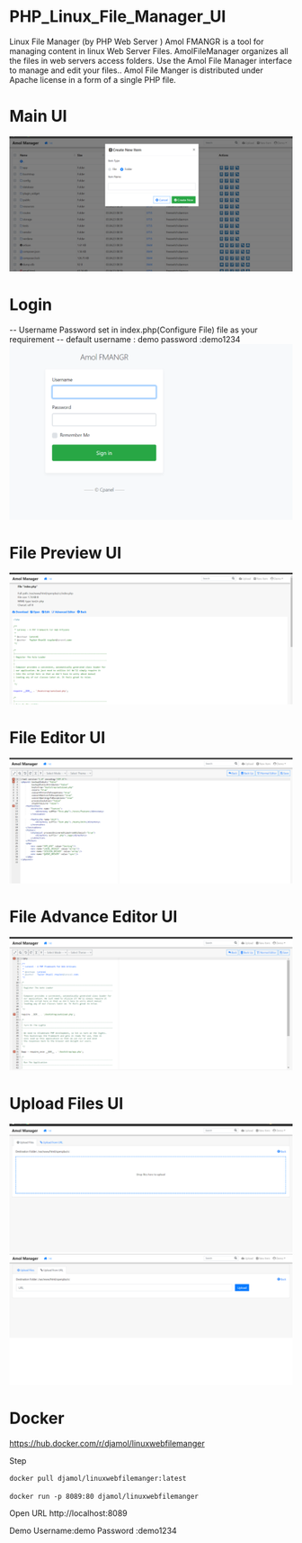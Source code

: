 # PHP_Linux_File_Manager_UI
Linux File Manager (by PHP Web Server )
Amol FMANGR is a tool for managing content in linux Web Server Files. 
AmolFileManager organizes all the files in web servers access folders. 
Use the Amol File Manager interface to manage and edit your files.. 
Amol File Manger is distributed under Apache license in a form of a single PHP file.


# Main UI
![Logged](preview_images/Logged.png)

# Login  
-- Username Password set in index.php(Configure File) file as your requirement 
-- default username : demo password :demo1234
![Login](preview_images/login.png)


# File Preview UI
![file_preview](preview_images/file_preview.png)


# File Editor UI
![file_Editor](preview_images/file_Editor.png)

# File Advance Editor UI
![file_adv_editor](preview_images/file_adv_editor.png)

# Upload Files UI
![upload](preview_images/upload.png)
![upload2](preview_images/upload2.png)



# Docker 
https://hub.docker.com/r/djamol/linuxwebfilemanger


Step
```
docker pull djamol/linuxwebfilemanger:latest

docker run -p 8089:80 djamol/linuxwebfilemanger
```


Open URL http://localhost:8089

Demo Username:demo Password :demo1234


